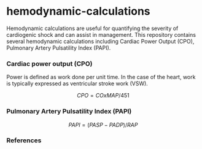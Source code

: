 # hemodynamic-calculations
Hemodynamic calculations are useful for quantifying the severity of cardiogenic shock and can assist in management.
This repository contains several hemodynamic calculations including Cardiac Power Output (CPO), Pulmonary Artery Pulsatility Index (PAPI).

### Cardiac power output (CPO)
Power is defined as work done per unit time. In the case of the heart, work is typically expressed as ventricular stroke work (VSW).

```math
CPO = CO x MAP / 451
```

### Pulmonary Artery Pulsatility Index (PAPI)

```math
PAPI = (PASP - PADP) / RAP
```


### References

